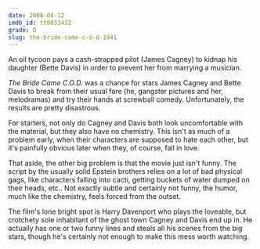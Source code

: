 ```yaml
---
date: 2008-08-12
imdb_id: tt0033432
grade: D
slug: the-bride-came-c-o-d-1941
---
```


An oil tycoon pays a cash-strapped pilot (James Cagney) to kidnap his daughter (Bette Davis) in order to prevent her from marrying a musician.

_The Bride Came C.O.D._ was a chance for stars James Cagney and Bette Davis to break from their usual fare (he, gangster pictures and her, melodramas) and try their hands at screwball comedy. Unfortunately, the results are pretty disastrous.

For starters, not only do Cagney and Davis both look uncomfortable with the material, but they also have no chemistry. This isn't as much of a problem early, when their characters are supposed to hate each other, but it's painfully obvious later when they, of course, fall in love.

That aside, the other big problem is that the movie just isn't funny. The script by the usually solid Epstein brothers relies on a lot of bad physical gags, like characters falling into cacti, getting buckets of water dumped on their heads, etc.. Not exactly subtle and certainly not funny, the humor, much like the chemistry, feels forced from the outset.

The film's lone bright spot is Harry Davenport who plays the loveable, but crotchety sole inhabitant of the ghost town Cagney and Davis end up in. He actually has one or two funny lines and steals all his scenes from the big stars, though he's certainly not enough to make this mess worth watching.
